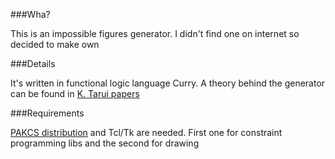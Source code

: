 ###Wha?

This is an impossible figures generator. I didn't find one on internet so decided to make own

###Details

It's written in functional logic language Curry. A theory behind the generator can be found in [K. Tarui papers](https://www.jstage.jst.go.jp/result?favorite=&item1=8&word1=KENTO+TARUI&cond1=2&translate=0&searchlocale=en&fromid=AF13S010)

###Requirements

[PAKCS distribution](http://www.informatik.uni-kiel.de/~pakcs/download.html) and Tcl/Tk are needed. First one for constraint programming libs and the second for drawing
